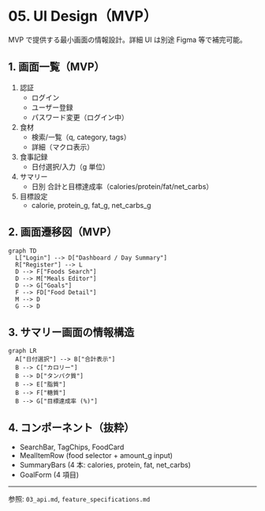 # 05. UI Design（MVP）

MVP で提供する最小画面の情報設計。詳細 UI は別途 Figma 等で補完可能。

## 1. 画面一覧（MVP）

1. 認証
   - ログイン
   - ユーザー登録
   - パスワード変更（ログイン中）
2. 食材
   - 検索/一覧（q, category, tags）
   - 詳細（マクロ表示）
3. 食事記録
   - 日付選択/入力（g 単位）
4. サマリー
   - 日別 合計と目標達成率（calories/protein/fat/net_carbs）
5. 目標設定
   - calorie, protein_g, fat_g, net_carbs_g

## 2. 画面遷移図（MVP）

```mermaid
graph TD
  L["Login"] --> D["Dashboard / Day Summary"]
  R["Register"] --> L
  D --> F["Foods Search"]
  D --> M["Meals Editor"]
  D --> G["Goals"]
  F --> FD["Food Detail"]
  M --> D
  G --> D
```

## 3. サマリー画面の情報構造

```mermaid
graph LR
  A["日付選択"] --> B["合計表示"]
  B --> C["カロリー"]
  B --> D["タンパク質"]
  B --> E["脂質"]
  B --> F["糖質"]
  B --> G["目標達成率 (%)"]
```

## 4. コンポーネント（抜粋）

- SearchBar, TagChips, FoodCard
- MealItemRow (food selector + amount_g input)
- SummaryBars (4 本: calories, protein, fat, net_carbs)
- GoalForm (4 項目)

---

参照: `03_api.md`, `feature_specifications.md`

